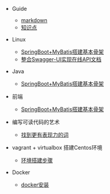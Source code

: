   * Guide
    * [markdown](guide/Guide-01.md)
    * [知识点](foreword/foreword_02.md)
  * Linux
    * [SpringBoot+MyBatis搭建基本骨架](java/java_01.md)
    * [整合Swagger-UI实现在线API文档](java/java_02.md)
  * Java
    
    * [SpringBoot+MyBatis搭建基本骨架](java/java_01.md)
  * 前端
    * [SpringBoot+MyBatis搭建基本骨架](java/java_01.md)
  * 编写可读代码的艺术

    * [找到更有表现力的词](book/book1/book_01.md)
  * vagrant + virtualbox 搭建Centos环境
    - [环境搭建步骤](/docker/centos/centos.md)
  * Docker
    - [docker安装](/docker/docker/docker1.md)


